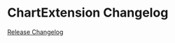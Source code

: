 # ChartExtension Changelog

[Release Changelog](https://github.com/spryker/chart-extension/releases)
